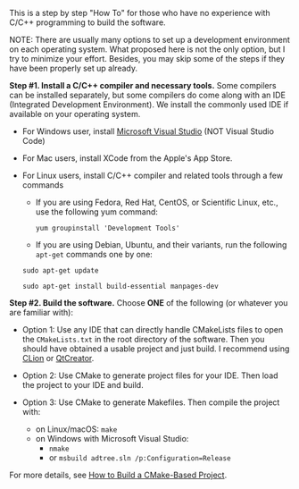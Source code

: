 This is a step by step "How To" for those who have no experience with C/C++ programming to build the software.

NOTE: There are usually many options to set up a development environment on each operating system. What proposed here is not the only option, but I try to minimize your effort. Besides, you may skip some of the steps if they have been properly set up already.

 
**Step #1. Install a C/C++ compiler and necessary tools.** Some compilers can be installed separately, but some compilers do come along with an IDE (Integrated Development Environment). We install the commonly used IDE if available on your operating system.

 - For Windows user, install [Microsoft Visual Studio](https://visualstudio.microsoft.com/) (NOT Visual Studio Code)   
 
 - For Mac users, install XCode from the Apple's App Store.

 - For Linux users, install C/C++ compiler and related tools through a few commands
     - If you are using Fedora, Red Hat, CentOS, or Scientific Linux, etc., use the following yum command:
     
       `yum groupinstall 'Development Tools'`
       
     - If you are using Debian, Ubuntu, and their variants, run the following `apt-get` commands one by one:
     
     `sudo apt-get update`
     
     `sudo apt-get install build-essential manpages-dev`

**Step #2. Build the software.** Choose **ONE** of the following (or whatever you are familiar with):

  - Option 1: Use any IDE that can directly handle CMakeLists files to open the `CMakeLists.txt` in the root directory of the software. Then you should have obtained a usable project and just build. I recommend using [CLion](https://www.jetbrains.com/clion/) or [QtCreator](https://www.qt.io/product).

  - Option 2: Use CMake to generate project files for your IDE. Then load the project to your IDE and build. 
  
  - Option 3: Use CMake to generate Makefiles. Then compile the project with:
    - on Linux/macOS: `make`
    - on Windows with Microsoft Visual Studio:
      - `nmake`
      - or `msbuild adtree.sln /p:Configuration=Release`
 
For more details, see [How to Build a CMake-Based Project](https://preshing.com/20170511/how-to-build-a-cmake-based-project/).

